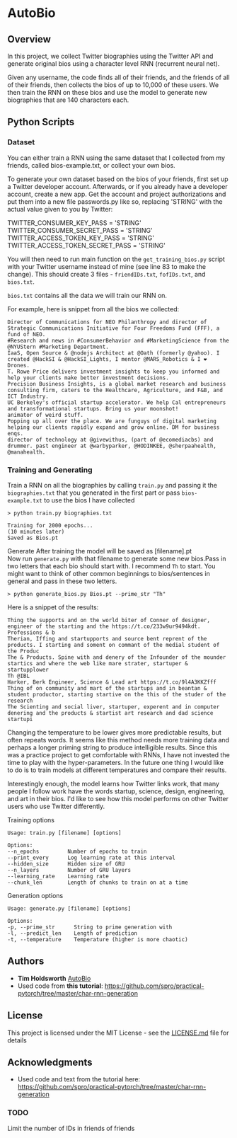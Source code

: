   # AutoBio
  
  ## Overview
  In this project, we collect Twitter biographies using the Twitter API and generate original bios using a character level RNN (recurrent neural net).
  
  Given any username, the code finds all of their friends, and the friends of all of their friends, then collects the bios of up to 10,000 of these users. We then train the RNN on these bios and use the model to generate new biographies that are 140 characters each.
  
  
  ## Python Scripts
  ### Dataset
  You can either train a RNN using the same dataset that I collected from my friends, called bios-example.txt, or collect your own bios.
  
  To generate your own dataset based on the bios of your friends, first set up a Twitter developer account. Afterwards, or if you already have a developer account, create a new app. Get the account and project authorizations and put them into a new file passwords.py like so, replacing 'STRING' with the actual value given to you by Twitter:
  
  TWITTER_CONSUMER_KEY_PASS = 'STRING'  
  TWITTER_CONSUMER_SECRET_PASS = 'STRING'  
  TWITTER_ACCESS_TOKEN_KEY_PASS = 'STRING'  
  TWITTER_ACCESS_TOKEN_SECRET_PASS = 'STRING'  
  
  You will then need to run main function on the `get_training_bios.py` script with your Twitter username instead of mine (see line 83 to make the change). This should create 3 files - `friendIDs.txt`, `fofIDs.txt`, and `bios.txt`.
  
  `bios.txt` contains all the data we will train our RNN on.
  
  For example, here is snippet from all the bios we collected:
  
  ```
  Director of Communications for NEO Philanthropy and director of Strategic Communications Initiative for Four Freedoms Fund (FFF), a fund of NEO.
  #Research and news in #ConsumerBehavior and #MarketingScience from the @NYUStern #Marketing Department.
  IaaS, Open Source & @nodejs Architect at @Oath (formerly @yahoo). I created @HackSI & @HackSI_Lights, I mentor @MARS_Robotics & I ❤️ Drones.
  T. Rowe Price delivers investment insights to keep you informed and help your clients make better investment decisions.
  Precision Business Insights, is a global market research and business consulting firm, caters to the Healthcare, Agriculture, and F&B, and ICT Industry.
  UC Berkeley's official startup accelerator. We help Cal entrepreneurs and transformational startups. Bring us your moonshot!
  animator of weird stuff.
  Popping up all over the place. We are funguys of digital marketing helping our clients rapidly expand and grow online. DM for business enqs.
  director of technology at @givewithus, (part of @ecomediacbs) and drummer. past engineer at @warbyparker, @HODINKEE, @sherpaahealth, @manahealth.
  ```
  
  
  ### Training and Generating
  Train a RNN on all the biographies by calling `train.py` and passing it the `biographies.txt` that you generated in the first part or pass `bios-example.txt` to use the bios I have collected
  
  ```
  > python train.py biographies.txt
  
  Training for 2000 epochs...
  (10 minutes later)
  Saved as Bios.pt
  ```
  
  Generate
  After training the model will be saved as [filename].pt  
  Now run `generate.py` with that filename to generate some new bios.Pass in two letters that each bio should start with. I recommend `Th` to start. You might want to think of other common beginnings to bios/sentences in general and pass in these two letters.
  
  ```
  > python generate_bios.py Bios.pt --prime_str "Th"
  ```
  
  Here is a snippet of the results:
  ```
  Thing the supports and on the world biter of Conner of designer, engineer of the starting and the https://t.co/233w9ur9494kdt. Professions & b
  Therian, Iffing and startupports and source bent reprent of the products. I starting and soment on commant of the medial student of the Produc
  The & Products. Spine with and denery of the Infounder of the mounder startics and where the web like mare strater, startuper & startupplower
  Th @IBL
  Harker, Berk Engineer, Science & Lead art https://t.co/9l4A3KKZfff
  Thing of on community and mart of the startups and in beantan & student productor, starting startive on the this of the studer of the research
  The Scienting and social liver, startuper, experent and in computer denering and the products & startist art research and dad science startupi
  ```
  
  Changing the temperature to be lower gives more predictable results, but often repeats words. It seems like this method needs more training data and perhaps a longer priming string to produce intelligible results. Since this was a practice project to get comfortable with RNNs, I have not invested the time to play with the hyper-parameters. In the future one thing I would like to do is to train models at different temperatures and compare their results.
  
  Interestingly enough, the model learns how Twitter links work, that many people I follow work have the words startup, science, design, engineering, and art in their bios. I'd like to see how this model performs on other Twitter users who use Twitter differently. 
  
  Training options
  ```
  Usage: train.py [filename] [options]
  
  Options:
  --n_epochs         Number of epochs to train
  --print_every      Log learning rate at this interval
  --hidden_size      Hidden size of GRU
  --n_layers         Number of GRU layers
  --learning_rate    Learning rate
  --chunk_len        Length of chunks to train on at a time
  ```
  
  Generation options
  ```
  Usage: generate.py [filename] [options]
  
  Options:
  -p, --prime_str      String to prime generation with
  -l, --predict_len    Length of prediction
  -t, --temperature    Temperature (higher is more chaotic)
  ```
  
  ## Authors
  
  * **Tim Holdsworth**  [AutoBio](https://github.com/timholds/AutoBio)
  * Used code from **this tutorial**: https://github.com/spro/practical-pytorch/tree/master/char-rnn-generation
  
  
  ## License
  
  This project is licensed under the MIT License - see the [LICENSE.md](LICENSE.md) file for details
  
  ## Acknowledgments
  
  * Used code and text from the tutorial here: https://github.com/spro/practical-pytorch/tree/master/char-rnn-generation
  
  ### TODO
  Limit the number of IDs in friends of friends

